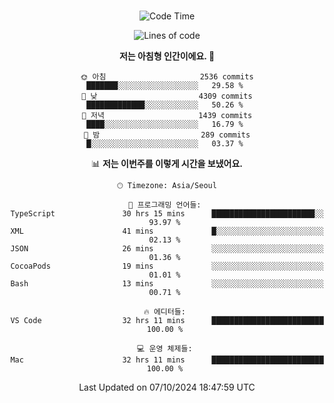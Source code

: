 <div align="center">

<br />

 <!--START_SECTION:waka-->
![Code Time](http://img.shields.io/badge/Code%20Time-3%2C303%20hrs%2019%20mins-blue)

![Lines of code](https://img.shields.io/badge/%EC%A0%80%EB%8A%94%20%EC%97%AC%ED%83%9C%EA%B9%8C%EC%A7%80%20-4.4%20million%20%EC%A4%84%EC%9D%98%20%EC%BD%94%EB%93%9C%EB%A5%BC%20%EC%9E%91%EC%84%B1%ED%96%88%EC%96%B4%EC%9A%94.-blue)

**저는 아침형 인간이에요. 🐤** 

```text
🌞 아침                     2536 commits        ███████░░░░░░░░░░░░░░░░░░   29.58 % 
🌆 낮　                     4309 commits        █████████████░░░░░░░░░░░░   50.26 % 
🌃 저녁                     1439 commits        ████░░░░░░░░░░░░░░░░░░░░░   16.79 % 
🌙 밤　                     289 commits         █░░░░░░░░░░░░░░░░░░░░░░░░   03.37 % 
```


📊 **저는 이번주를 이렇게 시간을 보냈어요.** 

```text
🕑︎ Timezone: Asia/Seoul

💬 프로그래밍 언어들: 
TypeScript               30 hrs 15 mins      ███████████████████████░░   93.97 % 
XML                      41 mins             █░░░░░░░░░░░░░░░░░░░░░░░░   02.13 % 
JSON                     26 mins             ░░░░░░░░░░░░░░░░░░░░░░░░░   01.36 % 
CocoaPods                19 mins             ░░░░░░░░░░░░░░░░░░░░░░░░░   01.01 % 
Bash                     13 mins             ░░░░░░░░░░░░░░░░░░░░░░░░░   00.71 % 

🔥 에디터들: 
VS Code                  32 hrs 11 mins      █████████████████████████   100.00 % 

💻 운영 체제들: 
Mac                      32 hrs 11 mins      █████████████████████████   100.00 % 
```


 Last Updated on 07/10/2024 18:47:59 UTC
<!--END_SECTION:waka-->

</div>
